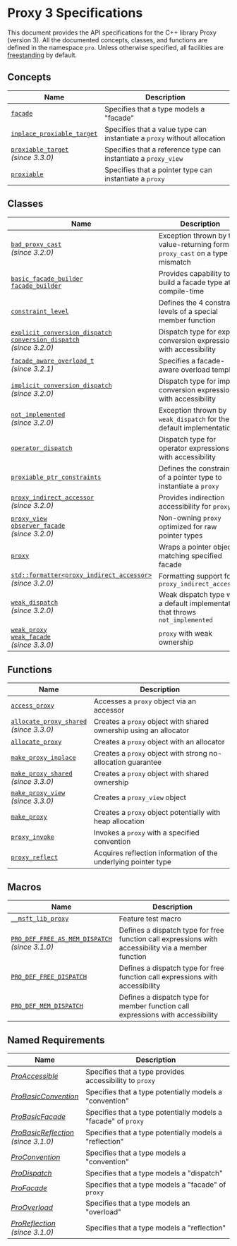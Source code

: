 # Proxy 3 Specifications

This document provides the API specifications for the C++ library Proxy (version 3). All the documented concepts, classes, and functions are defined in the namespace `pro`. Unless otherwise specified, all facilities are [freestanding](https://en.cppreference.com/w/cpp/freestanding) by default.

## Concepts

| Name                                                         | Description                                                  |
| ------------------------------------------------------------ | ------------------------------------------------------------ |
| [`facade`](facade.md)                                        | Specifies that a type models a "facade"                      |
| [`inplace_proxiable_target`](inplace_proxiable_target.md)    | Specifies that a value type can instantiate a `proxy` without allocation |
| [`proxiable_target`](proxiable_target.md)<br />*(since 3.3.0)* | Specifies that a reference type can instantiate a `proxy_view` |
| [`proxiable`](proxiable.md)                                  | Specifies that a pointer type can instantiate a `proxy`      |

## Classes

| Name                                                         | Description                                                  |
| ------------------------------------------------------------ | ------------------------------------------------------------ |
| [`bad_proxy_cast`](bad_proxy_cast.md)<br />*(since 3.2.0)*   | Exception thrown by the value-returning forms of `proxy_cast` on a type mismatch |
| [`basic_facade_builder`<br />`facade_builder`](basic_facade_builder.md) | Provides capability to build a facade type at compile-time   |
| [`constraint_level`](constraint_level.md)                    | Defines the 4 constraint levels of a special member function |
| [`explicit_conversion_dispatch`<br />`conversion_dispatch`](explicit_conversion_dispatch.md)<br />*(since 3.2.0)* | Dispatch type for explicit conversion expressions with accessibility |
| [`facade_aware_overload_t`](facade_aware_overload_t.md)<br />*(since 3.2.1)* | Specifies a facade-aware overload template                   |
| [`implicit_conversion_dispatch`](implicit_conversion_dispatch.md)<br />*(since 3.2.0)* | Dispatch type for implicit conversion expressions with accessibility |
| [`not_implemented` ](not_implemented.md)<br />*(since 3.2.0)* | Exception thrown by `weak_dispatch` for the default implementation |
| [`operator_dispatch`](operator_dispatch.md)                  | Dispatch type for operator expressions with accessibility    |
| [`proxiable_ptr_constraints`](proxiable_ptr_constraints.md)  | Defines the constraints of a pointer type to instantiate a `proxy` |
| [`proxy_indirect_accessor`](proxy_indirect_accessor.md)<br />*(since 3.2.0)* | Provides indirection accessibility for `proxy`               |
| [`proxy_view`<br />`observer_facade`](proxy_view.md)<br />*(since 3.2.0)* | Non-owning `proxy` optimized for raw pointer types           |
| [`proxy`](proxy.md)                                          | Wraps a pointer object matching specified facade             |
| [`std::formatter<proxy_indirect_accessor>`](formatter_proxy_indirect_accessor.md)<br />*(since 3.2.0)* | Formatting support for `proxy_indirect_accessor`             |
| [`weak_dispatch`](weak_dispatch.md)<br />*(since 3.2.0)*     | Weak dispatch type with a default implementation that throws `not_implemented` |
| [`weak_proxy`<br />`weak_facade`](weak_proxy.md)<br />*(since 3.3.0)* | `proxy` with weak ownership                                  |

## Functions

| Name                                                         | Description                                                  |
| ------------------------------------------------------------ | ------------------------------------------------------------ |
| [`access_proxy`](access_proxy.md)                            | Accesses a `proxy` object via an accessor                    |
| [`allocate_proxy_shared`](allocate_proxy_shared.md)<br />*(since 3.3.0)* | Creates a `proxy` object with shared ownership using an allocator |
| [`allocate_proxy`](allocate_proxy.md)                        | Creates a `proxy` object with an allocator                   |
| [`make_proxy_inplace`](make_proxy_inplace.md)                | Creates a `proxy` object with strong no-allocation guarantee |
| [`make_proxy_shared`](make_proxy_shared.md)<br />*(since 3.3.0)* | Creates a `proxy` object with shared ownership               |
| [`make_proxy_view`](make_proxy_view.md)<br />*(since 3.3.0)* | Creates a `proxy_view` object                                |
| [`make_proxy`](make_proxy.md)                                | Creates a `proxy` object potentially with heap allocation    |
| [`proxy_invoke`](proxy_invoke.md)                            | Invokes a `proxy` with a specified convention                |
| [`proxy_reflect`](proxy_reflect.md)                          | Acquires reflection information of the underlying pointer type |

## Macros

| Name                                                         | Description                                                  |
| ------------------------------------------------------------ | ------------------------------------------------------------ |
| [`__msft_lib_proxy`](msft_lib_proxy.md)                      | Feature test macro                                           |
| [`PRO_DEF_FREE_AS_MEM_DISPATCH` ](PRO_DEF_FREE_AS_MEM_DISPATCH.md)<br />*(since 3.1.0)* | Defines a dispatch type for free function call expressions with accessibility via a member function |
| [`PRO_DEF_FREE_DISPATCH`](PRO_DEF_FREE_DISPATCH.md)          | Defines a dispatch type for free function call expressions with accessibility |
| [`PRO_DEF_MEM_DISPATCH`](PRO_DEF_MEM_DISPATCH.md)            | Defines a dispatch type for member function call expressions with accessibility |

## Named Requirements

| Name                                                         | Description                                                  |
| ------------------------------------------------------------ | ------------------------------------------------------------ |
| [*ProAccessible*](ProAccessible.md)                          | Specifies that a type provides accessibility to `proxy`      |
| [*ProBasicConvention*](ProBasicConvention.md)                | Specifies that a type potentially models a "convention"      |
| [*ProBasicFacade*](ProBasicFacade.md)                        | Specifies that a type potentially models a "facade" of `proxy` |
| [*ProBasicReflection*](ProBasicReflection.md)<br />*(since 3.1.0)* | Specifies that a type potentially models a "reflection"      |
| [*ProConvention*](ProConvention.md)                          | Specifies that a type models a "convention"                  |
| [*ProDispatch*](ProDispatch.md)                              | Specifies that a type models a "dispatch"                    |
| [*ProFacade*](ProFacade.md)                                  | Specifies that a type models a "facade" of `proxy`           |
| [*ProOverload*](ProOverload.md)                              | Specifies that a type models an "overload"                   |
| [*ProReflection*](ProReflection.md)<br />*(since 3.1.0)*     | Specifies that a type models a "reflection"                  |
